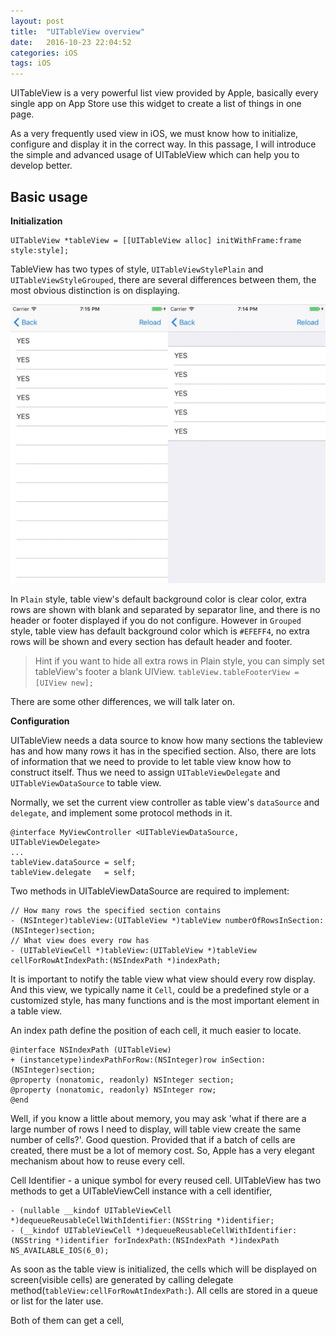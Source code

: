 ```yaml
---
layout: post
title:  "UITableView overview"
date:   2016-10-23 22:04:52
categories: iOS
tags: iOS
---
```


UITableView is a very powerful list view provided by Apple, basically every single app on App Store use this widget to create a list of things in one page.

As a very frequently used view in iOS, we must know how to initialize, configure and display it in the correct way. In this passage, I will introduce the simple and advanced usage of UITableView which can help you to develop better.

## Basic usage

**Initialization**

```
UITableView *tableView = [[UITableView alloc] initWithFrame:frame style:style];
```

TableView has two types of style, `UITableViewStylePlain` and `UITableViewStyleGrouped`, there are several differences between them, the most obvious distinction is on displaying.

![](/images/uitableview-overview/diff_of_table_view_style.jpg)

In `Plain` style, table view's default background color is clear color, extra rows are shown with blank and separated by separator line, and there is no header or footer displayed if you do not configure.
However in `Grouped` style, table view has default background color which is `#EFEFF4`, no extra rows will be shown and every section has default header and footer.

> Hint
> if you want to hide all extra rows in Plain style, you can simply set tableView's footer a blank UIView.
> `tableView.tableFooterView = [UIView new];`

There are some other differences, we will talk later on.

**Configuration**

UITableView needs a data source to know how many sections the tableview has and how many rows it has in the specified section. Also, there are lots of information that we need to provide to let table view know how to construct itself. Thus we need to assign `UITableViewDelegate` and `UITableViewDataSource` to table view.

Normally, we set the current view controller as table view's `dataSource` and `delegate`, and implement some protocol methods in it.

```
@interface MyViewController <UITableViewDataSource, UITableViewDelegate>
...
tableView.dataSource = self;
tableView.delegate   = self;
```

Two methods in UITableViewDataSource are required to implement:

```
// How many rows the specified section contains
- (NSInteger)tableView:(UITableView *)tableView numberOfRowsInSection:(NSInteger)section;
// What view does every row has
- (UITableViewCell *)tableView:(UITableView *)tableView cellForRowAtIndexPath:(NSIndexPath *)indexPath;
```

It is important to notify the table view what view should every row display. 
And this view, we typically name it `Cell`, could be a predefined style or a customized style, has many functions and is the most important element in a table view.

An index path define the position of each cell, it much easier to locate.

```
@interface NSIndexPath (UITableView)
+ (instancetype)indexPathForRow:(NSInteger)row inSection:(NSInteger)section;
@property (nonatomic, readonly) NSInteger section;
@property (nonatomic, readonly) NSInteger row;
@end
```

Well, if you know a little about memory, you may ask 'what if there are a large number of rows I need to display, will table view create the same number of cells?'.
Good question. Provided that if a batch of cells are created, there must be a lot of memory cost. So, Apple has a very elegant mechanism about how to reuse every cell.

Cell Identifier - a unique symbol for every reused cell. UITableView has two methods to get a UITableViewCell instance with a cell identifier,

```
- (nullable __kindof UITableViewCell *)dequeueReusableCellWithIdentifier:(NSString *)identifier;
- (__kindof UITableViewCell *)dequeueReusableCellWithIdentifier:(NSString *)identifier forIndexPath:(NSIndexPath *)indexPath NS_AVAILABLE_IOS(6_0);
```

As soon as the table view is initialized, the cells which will be displayed on screen(visible cells) are generated by calling delegate method(`tableView:cellForRowAtIndexPath:`). All cells are stored in a queue or list for the later use.

Both of them can get a cell, 






